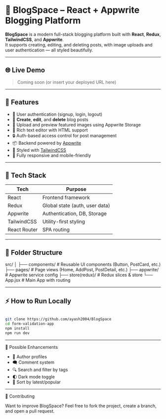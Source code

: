# 📝 BlogSpace – React + Appwrite Blogging Platform

**BlogSpace** is a modern full-stack blogging platform built with **React**, **Redux**, **TailwindCSS**, and **Appwrite**.  
It supports creating, editing, and deleting posts, with image uploads and user authentication — all styled beautifully.

---

## 🌐 Live Demo

> Coming soon (or insert your deployed URL here)

---

## 🚀 Features

- 🔐 User authentication (signup, login, logout)
- 📝 **Create**, **edit**, and **delete** blog posts
- 📸 Upload and preview featured images using Appwrite Storage
- 💬 Rich text editor with HTML support
- 🔒 Auth-based access control for post management
- 📦 Backend powered by [Appwrite](https://appwrite.io)
- 🎨 Styled with [TailwindCSS](https://tailwindcss.com)
- 📱 Fully responsive and mobile-friendly

---

## 🧰 Tech Stack

| Tech         | Purpose                        |
|--------------|--------------------------------|
| React        | Frontend framework             |
| Redux        | Global state (auth, user data) |
| Appwrite     | Authentication, DB, Storage    |
| TailwindCSS  | Utility-first styling          |
| React Router | SPA routing                    |

---

## 📁 Folder Structure

src/
│
├── components/ # Reusable UI components (Button, PostCard, etc.)
├── pages/ # Page views (Home, AddPost, PostDetail, etc.)
├── appwrite/ # Appwrite service config
├── store(redux)/ # Redux slices & store
└── App.jsx # Main App with routing

---

## ⚡ How to Run Locally
```bash

git clone https://github.com/ayash2004/BlogSpace
cd form-validation-app
npm install
npm run dev

```
---

🧩 Possible Enhancements

- 🧑 Author profiles
- 🗨️ Comment system
- 🔍 Search and filter by tags
- 🌓 Dark mode toggle
- 📆 Sort by latest/popular

---

🤝 Contributing

Want to improve BlogSpace?
Feel free to fork the project, create a branch, and open a pull request.